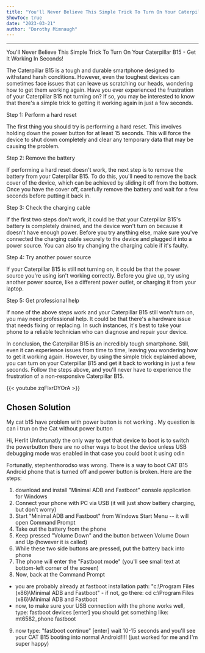 ```yaml
---
title: "You'll Never Believe This Simple Trick To Turn On Your Caterpillar B15 - Get It Working In Seconds!"
ShowToc: true 
date: "2023-03-21"
author: "Dorothy Mimnaugh"
---
```

*****
You'll Never Believe This Simple Trick To Turn On Your Caterpillar B15 - Get It Working In Seconds!

The Caterpillar B15 is a tough and durable smartphone designed to withstand harsh conditions. However, even the toughest devices can sometimes face issues that can leave us scratching our heads, wondering how to get them working again. Have you ever experienced the frustration of your Caterpillar B15 not turning on? If so, you may be interested to know that there's a simple trick to getting it working again in just a few seconds.

Step 1: Perform a hard reset

The first thing you should try is performing a hard reset. This involves holding down the power button for at least 15 seconds. This will force the device to shut down completely and clear any temporary data that may be causing the problem.

Step 2: Remove the battery

If performing a hard reset doesn't work, the next step is to remove the battery from your Caterpillar B15. To do this, you'll need to remove the back cover of the device, which can be achieved by sliding it off from the bottom. Once you have the cover off, carefully remove the battery and wait for a few seconds before putting it back in.

Step 3: Check the charging cable

If the first two steps don't work, it could be that your Caterpillar B15's battery is completely drained, and the device won't turn on because it doesn't have enough power. Before you try anything else, make sure you've connected the charging cable securely to the device and plugged it into a power source. You can also try changing the charging cable if it's faulty.

Step 4: Try another power source

If your Caterpillar B15 is still not turning on, it could be that the power source you're using isn't working correctly. Before you give up, try using another power source, like a different power outlet, or charging it from your laptop.

Step 5: Get professional help

If none of the above steps work and your Caterpillar B15 still won't turn on, you may need professional help. It could be that there's a hardware issue that needs fixing or replacing. In such instances, it's best to take your phone to a reliable technician who can diagnose and repair your device.

In conclusion, the Caterpillar B15 is an incredibly tough smartphone. Still, even it can experience issues from time to time, leaving you wondering how to get it working again. However, by using the simple trick explained above, you can turn on your Caterpillar B15 and get it back to working in just a few seconds. Follow the steps above, and you'll never have to experience the frustration of a non-responsive Caterpillar B15.

{{< youtube zqFlxrDYOrA >}} 



## Chosen Solution
 My cat b15 have problem with power button is not working . My question is can i trun on the Cat without power button

 Hi, Herlit
Unfortunatly the only way to get that device to boot is to switch the powerbutton there are no other ways to boot the device unless USB debugging mode was enabled in that case you could boot it using odin

 Fortunatly, stephenthorodso was wrong. There is a way to boot CAT B15 Android phone that is turned off and power button is broken.
Here are the steps:
1) download and install "Minimal ADB and Fastboot" console application for Windows
2) Connect your phone with PC via USB (it will just show battery charging, but don't worry)
3) Start "Minimal ADB and Fastboot" from Windows Start Menu -- it will open Command Prompt
4) Take out the battery from the phone
5) Keep pressed "Volume Down" and the button between Volume Down and Up (however it is called)
6) While these two side buttons are pressed, put the battery back into phone
7) The phone will enter the "Fastboot mode" (you'll see small text at bottom-left corner of the screen)
8) Now, back at the Command Prompt
- you are probably already at fastboot installation path: "c:\Program Files (x86)\Minimal ADB and Fastboot" - if not, go there: cd c:\Program Files (x86)\Minimal ADB and Fastboot
- now, to make sure your USB connection with the phone works well, type:
fastboot devices [enter]
you should get something like:  mt6582_phone fastboot
9) now type: "fastboot continue" [enter]
wait 10-15 seconds and you'll see your CAT B15 booting into normal Android!!!!
(just worked for me and I'm super happy)




